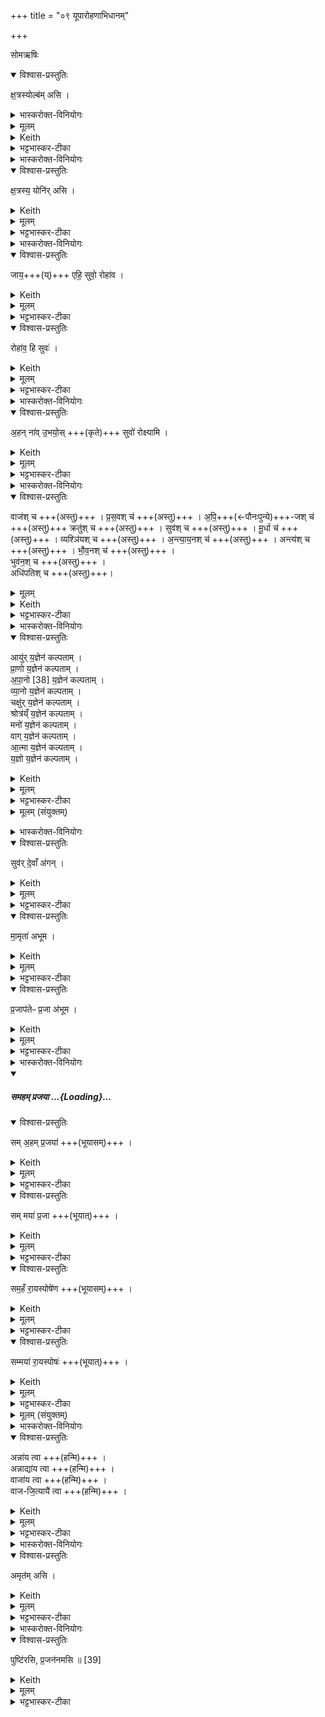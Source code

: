 +++
title = "०९ यूपारोहणाभिधानम्"

+++

 सोमऋषिः

<details open><summary>विश्वास-प्रस्तुतिः</summary>

क्ष॒त्रस्योल्ब॑म् असि ।  
</details>
<details><summary>भास्करोक्त-विनियोगः</summary>

1यजमानं तार्प्यं घृताक्तं वस्त्रं परिधापयति - क्षत्रस्येति ॥ 
</details>
<details><summary>मूलम्</summary>

क्ष॒त्रस्योल्ब॑म्+++(=जरायुर्)+++ असि ।  
</details>
<details><summary>Keith</summary>

Thou art the caul of the kingly class.
</details>
<details><summary>भट्टभास्कर-टीका</summary>

केचित्तरुत्वचं तार्प्यमाहुः । **क्षत्रस्य** धनस्य शरीरलक्षणस्य **उल्बं** रक्षाधिकरणस्थानीयं वा परिवासस्त्वमसि ॥
</details>
<details><summary>भास्करोक्त-विनियोगः</summary>

2दर्भमयं पत्नीं - क्षत्रस्येति ॥ 
</details>
<details open><summary>विश्वास-प्रस्तुतिः</summary>

क्ष॒त्रस्य॒ योनि॑र् असि ।  
</details>
<details><summary>Keith</summary>

thou art the womb of the kingly class
</details>
<details><summary>मूलम्</summary>

क्ष॒त्रस्य॒ योनि॑रसि ।  
</details>
<details><summary>भट्टभास्कर-टीका</summary>

क्षत्रस्य धनस्य योनिः कारणमसि । दर्भमूलत्वाद्धनसाधनानां कर्मणाम् ॥
</details>
<details><summary>भास्करोक्त-विनियोगः</summary>

3जायामामन्त्रयते - जाये इति ॥ 
</details>
<details open><summary>विश्वास-प्रस्तुतिः</summary>

जाय॒+++(य्)+++ एहि॒ सुवो॒ रोहा॑व ।  
</details>
<details><summary>Keith</summary>

O wife, come hither to the heaven; let us two mount!
</details>
<details><summary>मूलम्</summary>

जाय॒ एहि॒ सुवो॒ रोहा॑व ।  
</details>
<details><summary>भट्टभास्कर-टीका</summary>

हे जाये एह्यागच्छ सुवः स्वर्गं स्वर्गहेतुं निश्रेणिं रोहाव त्वञ्चाहञ्च किं रोहावेति । 'चादिलोपे विभाषा' इति तिङन्तस्य निघातप्रतिषेधः । 'स्वरो रोहतौ छन्दसि' इत्युत्वम् ॥
</details>
<details open><summary>विश्वास-प्रस्तुतिः</summary>

रोहा॑व॒ हि सुवः॑ ।  
</details>
<details><summary>Keith</summary>

Yes, let us two mount the heaven; 
</details>
<details><summary>मूलम्</summary>

रोहा॑व॒ हि सुवः॑ ।  
</details>
<details><summary>भट्टभास्कर-टीका</summary>

4जाया पतिभ्यामा[पतिं प्रत्या]ह - रोहाव इति ॥ एवं भवत्या[त्वा] रोहाव सुवरावाम् । हिशब्दो यस्मादर्थे । यस्मात्सुवः तस्माद्रोहाव इति । अपदात्परत्वान्न निहन्यते, हियोगाच्च ॥
</details>
<details><summary>भास्करोक्त-विनियोगः</summary>

5यजमान आह - अहमिति ॥ 
</details>
<details open><summary>विश्वास-प्रस्तुतिः</summary>

अ॒हन् ना॑व् उ॒भयो॒स् +++(कृते)+++ सुवो॑ रोक्ष्यामि ।  
</details>
<details><summary>Keith</summary>

I will mount the heaven for us both.
</details>
<details><summary>मूलम्</summary>

अ॒हन्ना॑वु॒भयो॒स्सुवो॑ रोक्ष्यामि ।  
</details>
<details><summary>भट्टभास्कर-टीका</summary>

तर्हि नौ आवयोरुभयोरहं सुवो रोक्ष्यामि । पूर्ववदुत्वम् ॥
</details>
<details><summary>भास्करोक्त-विनियोगः</summary>

6वाजप्रसवीया द्वादश स्रुवाहुतीर्जुहोति - वाजश्चेत्यादि ॥ 
</details>
<details open><summary>विश्वास-प्रस्तुतिः</summary>

वाज॑श् च  +++(अस्तु)+++  ।
प्र॒स॒वश् च॑  +++(अस्तु)+++  ।
अ॒पि॒+++(←पौनःपुन्ये)+++-जश् च॑   +++(अस्तु)+++
क्रतु॑श् च  +++(अस्तु)+++ ।
सुव॑श् च    +++(अस्तु)+++  ।
मू॒र्धा च॑  +++(अस्तु)+++  ।
व्यश्ञि॑यश् च   +++(अस्तु)+++  ।
अ॒न्त्या॒य॒नश् च॑  +++(अस्तु)+++  ।
अन्त्य॑श् च    +++(अस्तु)+++ ।
भौ॒व॒नश् च॑  +++(अस्तु)+++  ।  
भुव॑न॒श् च  +++(अस्तु)+++ ।   
अधि॑पतिश् च  +++(अस्तु)+++।  
</details>
<details><summary>मूलम्</summary>

वाज॑श्च  +++(अस्तु)+++  ।
प्रस॒वश्च॑  +++(अस्तु)+++  ।
अ॒पि॒जश्च॑   +++(अस्तु)+++
क्रतु॑श्च  +++(अस्तु)+++ ।
सुव॑श्च    +++(अस्तु)+++  ।
मू॒र्धा च॑  +++(अस्तु)+++  ।
व्यश्ञि॑यश्+++(=व्य्-अश्नाय हितः [रात्री])+++ च   +++(अस्तु)+++  ।
अ॒न्त्या॒य॒नश् +++(मासः)+++ च॑  +++(अस्तु)+++  ।
अन्त्य॑श् +++(संवत्सरः)+++ च    +++(अस्तु)+++ ।
भौ॒व॒नश् च॑  +++(अस्तु)+++  ।  
भुव॑न॒श्+++(←भवत्य् अस्माद् इति)+++ च  +++(अस्तु)+++ ।   
अधि॑पतिश् च  +++(अस्तु)+++।
</details>
<details><summary>Keith</summary>

Strength, instigation, the later born, inspiration, heaven, the head, the Vyaśniya, the offspring of the last, the last, the offspring of being, being, the overlord.
</details>
<details><summary>भट्टभास्कर-टीका</summary>

प्राजापत्यास् सर्वाः ; तस्य सर्वमयत्वात् ।  
वाजोन्नम् ।  
प्रसवस्तस्योत्पत्तिः अनुज्ञा वा । थाथादिनोत्तरपदान्तोदात्तत्वम् ।  
अपिजः तस्यैव पुनःपुनरुत्पत्तिः । 'अन्येषामपि दृश्यते' इति डः ।  
क्रतुस्सङ्कल्पः भोगादिविषयः, यागो वा ।  
सुवरादित्यः तस्योत्पत्तौ हेतुः ।  
मूर्धा अहः ; प्रथमोपलब्धेः प्राधान्यात् ।  
**व्यश्नियः** रात्रिः विविधमन्नं व्याप्तिर्वा व्यश्नः तत्र साधुः व्यश्नियः सर्वपरिणामहेतुत्वात् ।  
**आन्त्यायनः** मासः, रविगत्योः अन्ते भवे अयने अन्त्ये ; तयोरपत्यस्थानीयत्वात् ।  
संवत्सरो वा **अन्त्यः** ; सर्वमासान्तभवत्वात् । तस्यापत्यस्थानीयो मास आन्त्यायनः । नडादिर्द्रष्टव्यः । अन्तशब्दाद्वा गर्गादियञन्तात् 'यञिञोश्च' इति फक् ।  
**अन्त्यस्** संवत्सरः मासानामन्ते भवः ।  
**भौवनः** प्रजापतिः ; भुवनात् विश्वोपादानादुत्त्पन्नत्त्वात् ।  
भवत्यस्माद्विश्वम् इति **भुवनः** । औणादिकः क्युन्प्रत्ययः ।  
**आधिपतिः** ततोप्यधिको विश्वस्य पतिः विश्वाधिको देवः । एते वाजादयो मम सन्तु इति शेषः ॥
</details>
<details><summary>भास्करोक्त-विनियोगः</summary>

7-16दशभिः कल्पै रोहति - आयुर्यज्ञेनेति ॥ 
</details>
<details open><summary>विश्वास-प्रस्तुतिः</summary>

आयु॑र् य॒ज्ञेन॑ कल्पताम् ।  
प्रा॒णो य॒ज्ञेन॑ कल्पताम् ।  
अ॒पा॒नो [38] य॒ज्ञेन॑ कल्पताम् ।  
व्या॒नो य॒ज्ञेन॑ कल्पताम् ।  
चक्षु॑र् य॒ज्ञेन॑ कल्पताम् ।  
श्रोत्र॑य्ँ य॒ज्ञेन॑ कल्पताम् ।  
मनो॑ य॒ज्ञेन॑ कल्पताम्  ।  
वाग् य॒ज्ञेन॑ कल्पताम्  ।  
आ॒त्मा य॒ज्ञेन॑ कल्पताम्  ।  
य॒ज्ञो य॒ज्ञेन॑ कल्पताम्  ।  
</details>
<details><summary>Keith</summary>

May life accord with the sacrifice, may expiration accord with the sacrifice, may inspiration accord with the sacrifice [1], may cross-breathing accord with the sacrifice, may eye accord with the sacrifice, may ear accord with the sacrifice, may mind accord with the sacrifice, may the body accord with the sacrifice, may the sacrifice accord with the sacrifice.
</details>
<details><summary>मूलम्</summary>

आयु॑र्य॒ज्ञेन॑ कल्पताम् ।  
प्रा॒णो य॒ज्ञेन॑ कल्पताम् ।  
अ॒पा॒नो [38] य॒ज्ञेन॑ कल्पताम् ।  
व्या॒नो य॒ज्ञेन॑ कल्पताम् ।  
चक्षु॑र्य॒ज्ञेन॑ कल्पताम् ।  
श्रोत्र॑य्ँय॒ज्ञेन॑ कल्पताम् ।  
मनो॑ य॒ज्ञेन॑ कल्पताम्  ।  
वाग्य॒ज्ञेन॑ कल्पताम्  ।  
आ॒त्मा य॒ज्ञेन॑ कल्पताम्  ।  
य॒ज्ञो य॒ज्ञेन॑ कल्पताम्  ।  
</details>
<details><summary>भट्टभास्कर-टीका</summary>

आयुर्जीवनमन्नं वा । तद् **यज्ञेनानेन कल्पतां** मम सम्पद्यतां यथाश्रुतं भूयात् । प्राणादीनां कल्पनं स्वकार्यकरणसामर्थ्यम् । पदानि व्याख्यातानि । यज्ञस्य कल्पनं अविच्छेदेन प्रवर्तनम् ॥
</details>
<details><summary>मूलम् (संयुक्तम्)</summary>

सुव॑र्दे॒वाँ अ॑गन्मा॒मृता॑ अभूम प्र॒जाप॑तेᳶ प्र॒जा अ॑भूम॒ सम॒हम्प्र॒जया॒ सम्मया॑ प्र॒जा </details>
<details><summary>भास्करोक्त-विनियोगः</summary>

17आरुह्य बाहू उद्गृह्णाति - सुवरिति ॥ 
</details>
<details open><summary>विश्वास-प्रस्तुतिः</summary>

सुव॑र् दे॒वाँ अ॑गन् ।  
</details>
<details><summary>Keith</summary>

We have come to the heaven, to the gods; 
</details>
<details><summary>मूलम्</summary>

सुव॑र्दे॒वाँ अ॑गन् ।  
</details>
<details><summary>भट्टभास्कर-टीका</summary>

सुवः स्वर्गं देवांश्च तत्रस्थान् सर्वान् अगन्म गतवन्तो वयम् । 'अस्मदो द्वयोश्च' इत्येकस्मिन् बहुवचनम् । अनेन निश्रेण्यारोहेन स्वर्गं देवांश्च प्राप्ता वयमिति । छान्दसो भविष्यति लङ् । अनेनारोहणेन स्वर्गं देवांश्च गमिष्यामो वयमिति । 'आशंसायां भूतवच्च' इति वा भविष्यति भूतप्रत्ययः । सांहितिकौ रुत्वानुनासिकौ ।  
</details>
<details open><summary>विश्वास-प्रस्तुतिः</summary>

मा॒मृता॑ अभूम ।  
</details>
<details><summary>Keith</summary>

we have become immortal; 
</details>
<details><summary>मूलम्</summary>

मा॒मृता॑ अभूम ।  
</details>
<details><summary>भट्टभास्कर-टीका</summary>

अमृता अमरणा अभूम भविष्यामो वा । 'न ञो जरमर' इत्युत्तरपदाद्युत्तम् ।  
</details>
<details open><summary>विश्वास-प्रस्तुतिः</summary>

प्र॒जाप॑तेᳶ प्र॒जा अ॑भूम ।  
</details>
<details><summary>Keith</summary>

we have become the offspring of Prajapati.
</details>
<details><summary>मूलम्</summary>

प्र॒जाप॑तेᳶ प्र॒जा अ॑भूम ।  
</details>
<details><summary>भट्टभास्कर-टीका</summary>

प्रजापतेः सर्वस्य पितुः प्रजा अभूम।  
वयं सम्प्रति प्रजास्सञ्जाताः ; प्रजाकार्यकरत्वात् ।  
पूर्वमप्रजा इति भावः ।  
'पत्यावैश्वर्ये' इति प्रजापतौ पूर्वपदप्रकृतिस्वरत्वम् ॥

  - ससाधनां क्रियामुपसर्ग आहेति योग्यभूतगमनक्रियोपस्थानात् प्रजया सङ्गसीयेति लाभादेवमुक्तम् ॥
</details>
<details><summary>भास्करोक्त-विनियोगः</summary>

18इमं लोकं प्रत्यवेक्षते -   समहमिति ॥ 
</details>
<div class="js_include" includetitle="false" newlevelforh1="5" unfilled url="/vedAH_yajuH/taittirIyam/sArasvata-vibhAgaH/saMhitA/yajuH/sarva-prastutiH/1/6_aiShTika-yAjamAnAdi/06_AhavanIyopasthAnAdimantrAH/samaham_prajayA.md">
<details open><summary><h5>समहम् प्रजया ...{Loading}...</h5></summary>
<details open><summary>विश्वास-प्रस्तुतिः</summary>

सम् अ॒हम् प्र॒जया॑  +++(भूयासम्)+++  ।
</details>
<details><summary>Keith</summary>

May I be united with offspring,
</details>
<details><summary>मूलम्</summary>

सम॒हम्प्र॒जया॑  +++(भूयासम्)+++  ।
</details>
<details><summary>भट्टभास्कर-टीका</summary>

ससाधनां क्रियामुपसर्ग आह । सा 'सं ज्योतिषाभूवम्' इति मन्त्रान्तरेऽनन्तरप्रकृतत्वात्भवतिक्रियेति विज्ञायते, गमनक्रिया वा । अहं प्रजया सम्भूयासम्, सङ्गंसीय वा ।

___________

ससाधनां क्रियामुपसर्ग आह । अहं प्रजया अपत्यादिना सङ्गच्छेय । 
</details>
<details open><summary>विश्वास-प्रस्तुतिः</summary>

सम् मया॑ प्र॒जा  +++(भूयात्)+++ ।
</details>
<details><summary>Keith</summary>

offspring with me.
</details>
<details><summary>मूलम्</summary>

सम्मया॑ प्र॒जा  +++(भूयात्)+++ ।
</details>
<details><summary>भट्टभास्कर-टीका</summary>

प्रजा च मया सह सम्भूयात्, सङ्गंसीष्ट वा ।
__________
प्रजा मया सञ्जच्छताम् । 
</details>
<details open><summary>विश्वास-प्रस्तुतिः</summary>

सम॒हँ रा॒यस्पोषे॑ण  +++(भूयासम्)+++  ।
</details>
<details><summary>Keith</summary>

May I be united with increase of wealth,
</details>
<details><summary>मूलम्</summary>

सम॒हँ रा॒यस्पोषे॑ण  +++(भूयासम्)+++  ।
</details>
<details><summary>भट्टभास्कर-टीका</summary>

रायो धनस्य क्षेत्रपश्वादेः पोषेण पुष्ट्याहं सम्भूयासं, सङ्गंसीय वा ।
_______________
तथा रायो धनस्य पोषेणाहं सञ्गच्छेय । 
</details>
<details open><summary>विश्वास-प्रस्तुतिः</summary>

सम्मया॑ रा॒यस्पोषः॑   +++(भूयात्)+++  ।
</details>
<details><summary>Keith</summary>

increase of wealth with me.
</details>
<details><summary>मूलम्</summary>

सम्मया॑ रा॒यस्पोषः॑   +++(भूयात्)+++  ।
</details>
<details><summary>भट्टभास्कर-टीका</summary>

रायस्पोषश्च मया सह सम्भूयात् सङ्गंसीष्ट वा ॥
_____________
रायश्च पोषश्च मया सङ्गच्छताम् । रायो विभक्त्युदात्तत्वं सत्वं चोक्तम् ॥
</details>
</details>
</div>
<details><summary>मूलम् (संयुक्तम्)</summary>

अन्ना॑य त्वा॒ऽन्नाद्या॑य त्वा॒ वाजा॑य त्वा वाजजि॒त्यायै॑ त्वा॒ऽमृत॑मसि॒ पुष्टि॑रसि प्र॒जन॑नमसि ॥
</details>
<details><summary>भास्करोक्त-विनियोगः</summary>

19-22 यजमानमासपुटैर् घ्नन्ति ऋत्विजः - अन्नाय त्वेत्यादिभिः ॥ प्राच्यादिषु अध्वर्युब्रह्महोत्रुद्गातारः ।  
</details>
<details open><summary>विश्वास-प्रस्तुतिः</summary>

अन्ना॑य त्वा  +++(हन्मि)+++ ।  
अन्नाद्या॑य त्वा  +++(हन्मि)+++ ।  
वाजा॑य त्वा  +++(हन्मि)+++ ।  
वाज-जि॒त्यायै॑ त्वा  +++(हन्मि)+++ ।  
</details>
<details><summary>Keith</summary>

For food thee!  
For proper food thee!  
For strength thee!  
For the conquering of strength thee!
</details>
<details><summary>मूलम्</summary>

अन्ना॑य त्वा  +++(हन्मि)+++ ।  
अन्नाद्या॑य त्वा  +++(हन्मि)+++ ।  
वाजा॑य त्वा  +++(हन्मि)+++ ।  
वाजजि॒त्यायै॑ त्वा  +++(हन्मि)+++ ।  
</details>
<details><summary>भट्टभास्कर-टीका</summary>

अन्नाय अन्नार्थं अन्नं तव स्यादिति, त्वामहं हन्मीति शेषः । हननं ताडनम् । अन्नाद्यं अन्नादनसामर्थ्यम् । छान्दसो यत् । वाजः सङ्ग्रामसामर्थ्यम् । अन्नमेव वा । वाजयित्या सङ्ग्रामे विजयः । अन्नविजयो वा । छान्दसः क्यप् । व्यत्ययेनान्तोदात्तत्वम् पित्त्वस्य वा तुगर्थत्वात् ॥
</details>
<details><summary>भास्करोक्त-विनियोगः</summary>

23दक्षिणं पादं हिरण्य उपावहरति - अमृतमिति ॥ 
</details>
<details open><summary>विश्वास-प्रस्तुतिः</summary>

अमृत॑म् असि ।  
</details>
<details><summary>Keith</summary>

Thou art ambrosia, 
</details>
<details><summary>मूलम्</summary>

अमृत॑मसि ।  
</details>
<details><summary>भट्टभास्कर-टीका</summary>

अमृतममरणहेतुस्त्वमसि ॥
</details>
<details><summary>भास्करोक्त-विनियोगः</summary>

24सयं बस्ताजिने - पुष्टिरिति ॥ 
</details>
<details open><summary>विश्वास-प्रस्तुतिः</summary>

पुष्टि॑रसि, प्र॒जन॑नमसि ॥ [39]
</details>
<details><summary>Keith</summary>

thou art prospering, thou art begetting.
</details>
<details><summary>मूलम्</summary>

पुष्टि॑रसि प्र॒जन॑नमसि ॥ [39]
</details>
<details><summary>भट्टभास्कर-टीका</summary>

पुष्टिः पुष्टिहेतुः असि । प्रजननं प्रजहेतुरसि ॥

इति सप्तमे नवमोनुवाकः ॥  
</details>
